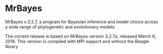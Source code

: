 # MrBayes
 MrBayes v.3.2.7, a program for Bayesian inference and model choice across a wide range of phylogenetic and evolutionary models.

 The current release is based on MrBayes version 3.2.7a, released March 6, 2019. This  version is compiled with MPI support and without the Beagle library
